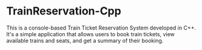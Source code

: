 # TrainReservation-Cpp
This is a console-based Train Ticket Reservation System developed in C++. It's a simple application that allows users to book train tickets, view available trains and seats, and get a summary of their booking.
